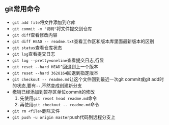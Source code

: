 ## git常用命令

- `git add file`将文件添加到仓库
- `git commit -m "说明"`将文件提交到仓库
- `git diff`查看修改内容
- `git diff HEAD -- readme.txt`查看工作区和版本库里面最新版本的区别
- `git status`查看仓库状态
- `git log`查看提交日志
- `git log --pretty=oneline`查看提交日志,行显
- `git reset --hard HEAD^`回退到上一个版本
- `git reset --hard 3628164`回退到指定版本
- `git checkout -- readme.md`让这个文件回到最近一次git commit或git add时的状态,要有`--`,不然变成创建新分支
- 撤销已经添加到暂存区单位commit的修改
    1. 先使用`git reset head readme.md`命令
    2. 再使用`git checkout -- readme.md`命令
- `git rm <file>`删除文件
- `git push -u origin master`push代码到远程分支上

